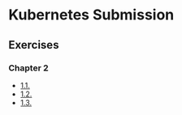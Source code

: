 # Kubernetes Submission

## Exercises

### Chapter 2

- [1.1.](https://github.com/a7ryan/KubernetesSubmissions/tree/main/log_output)
- [1.2.](https://github.com/A7ryan/KubernetesSubmissions/tree/main/todo%20app)
- [1.3.](https://github.com/a7ryan/KubernetesSubmissions/tree/main/log_output/manifests)
